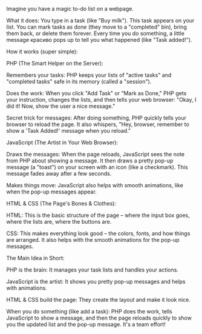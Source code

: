 Imagine you have a magic to-do list on a webpage.

What it does:
You type in a task (like "Buy milk"). This task appears on your list. You can mark tasks as done (they move to a "completed" bin), bring them back, or delete them forever. Every time you do something, a little message красиво pops up to tell you what happened (like "Task added!").

How it works (super simple):

PHP (The Smart Helper on the Server):

Remembers your tasks: PHP keeps your lists of "active tasks" and "completed tasks" safe in its memory (called a "session").

Does the work: When you click "Add Task" or "Mark as Done," PHP gets your instruction, changes the lists, and then tells your web browser: "Okay, I did it! Now, show the user a nice message."

Secret trick for messages: After doing something, PHP quickly tells your browser to reload the page. It also whispers, "Hey, browser, remember to show a 'Task Added!' message when you reload."

JavaScript (The Artist in Your Web Browser):

Draws the messages: When the page reloads, JavaScript sees the note from PHP about showing a message. It then draws a pretty pop-up message (a "toast") on your screen with an icon (like a checkmark). This message fades away after a few seconds.

Makes things move: JavaScript also helps with smooth animations, like when the pop-up messages appear.

HTML & CSS (The Page's Bones & Clothes):

HTML: This is the basic structure of the page – where the input box goes, where the lists are, where the buttons are.

CSS: This makes everything look good – the colors, fonts, and how things are arranged. It also helps with the smooth animations for the pop-up messages.

The Main Idea in Short:

PHP is the brain: It manages your task lists and handles your actions.

JavaScript is the artist: It shows you pretty pop-up messages and helps with animations.

HTML & CSS build the page: They create the layout and make it look nice.

When you do something (like add a task):
PHP does the work, tells JavaScript to show a message, and then the page reloads quickly to show you the updated list and the pop-up message. It's a team effort!
